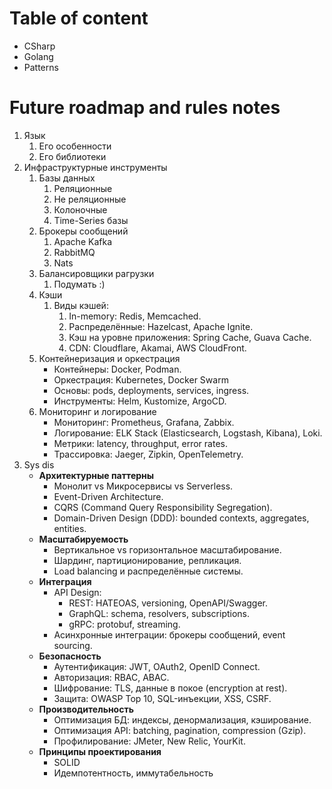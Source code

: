# Table of content
* CSharp
* Golang
* Patterns
# Future roadmap and rules notes
1. Язык 
	1. Его особенности
	2. Его библиотеки
2. Инфраструктурные инструменты
	1. Базы данных
		1. Реляционные
		2. Не реляционные
		3. Колоночные
		4. Time-Series базы
	2. Брокеры сообщений
		1. Apache Kafka
		2. RabbitMQ
		3. Nats
	3. Балансировщики рагрузки
		1.  Подумать :)
	4. Кэши 
		1. Виды кэшей:
			1. In-memory: Redis, Memcached.
			2. Распределённые: Hazelcast, Apache Ignite.
			3. Кэш на уровне приложения: Spring Cache, Guava Cache.
			4. CDN: Cloudflare, Akamai, AWS CloudFront.
	5. Контейнеризация и оркестрация
	    - Контейнеры: Docker, Podman.
	    - Оркестрация: Kubernetes, Docker Swarm
	    - Основы: pods, deployments, services, ingress.
	    - Инструменты: Helm, Kustomize, ArgoCD.
	6. Мониторинг и логирование
	    - Мониторинг: Prometheus, Grafana, Zabbix.
	    - Логирование: ELK Stack (Elasticsearch, Logstash, Kibana), Loki.
	    - Метрики: latency, throughput, error rates.
	    - Трассировка: Jaeger, Zipkin, OpenTelemetry.
3. Sys dis
	- **Архитектурные паттерны**
	    - Монолит vs Микросервисы vs Serverless.
	    - Event-Driven Architecture.
	    - CQRS (Command Query Responsibility Segregation).
	    - Domain-Driven Design (DDD): bounded contexts, aggregates, entities.
	- **Масштабируемость**
	    - Вертикальное vs горизонтальное масштабирование.
	    - Шардинг, партиционирование, репликация.
	    - Load balancing и распределённые системы.
	- **Интеграция**
	    - API Design:
	        - REST: HATEOAS, versioning, OpenAPI/Swagger.
	        - GraphQL: schema, resolvers, subscriptions.
	        - gRPC: protobuf, streaming.
	    - Асинхронные интеграции: брокеры сообщений, event sourcing.
	- **Безопасность**
	    - Аутентификация: JWT, OAuth2, OpenID Connect.
	    - Авторизация: RBAC, ABAC.
	    - Шифрование: TLS, данные в покое (encryption at rest).
	    - Защита: OWASP Top 10, SQL-инъекции, XSS, CSRF.
	- **Производительность**
	    - Оптимизация БД: индексы, денормализация, кэширование.
	    - Оптимизация API: batching, pagination, compression (Gzip).
	    - Профилирование: JMeter, New Relic, YourKit.
	- **Принципы проектирования**
	    - SOLID
	    - Идемпотентность, иммутабельность